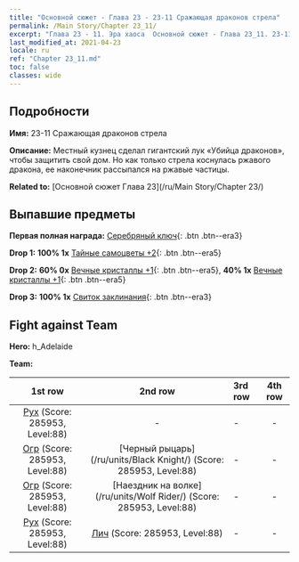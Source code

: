 ```yaml
---
title: "Основной сюжет - Глава 23 - 23-11 Сражающая драконов стрела"
permalink: /Main Story/Chapter 23_11/
excerpt: "Глава 23 - 11. Эра хаоса  Основной сюжет - Глава 23_11. 23-11 Сражающая драконов стрела"
last_modified_at: 2021-04-23
locale: ru
ref: "Chapter 23_11.md"
toc: false
classes: wide
---
```


## Подробности

 **Имя:** 23-11 Сражающая драконов стрела

 **Описание:** Местный кузнец сделал гигантский лук «Убийца драконов», чтобы защитить свой дом. Но как только стрела коснулась ржавого дракона, ее наконечник рассыпался на ржавые частицы.

 **Related to:** [Основной сюжет Глава 23](/ru/Main Story/Chapter 23/)

## Выпавшие предметы

 **Первая полная награда:** [Серебряный ключ](/ItemsRU/con_693/){: .btn .btn--era3}

 **Drop 1:** **100% 1x** [Тайные самоцветы +2](/ItemsRU/mat_79/){: .btn .btn--era5}

 **Drop 2:** **60% 0x** [Вечные кристаллы +1](/ItemsRU/mat_73/){: .btn .btn--era5}, **40% 1x** [Вечные кристаллы +1](/ItemsRU/mat_73/){: .btn .btn--era5}

 **Drop 3:** **100% 1x** [Свиток заклинания](/ItemsRU/con_694/){: .btn .btn--era3}


## Fight against Team
 **Hero:** h_Adelaide

 **Team:**


  | 1st row | 2nd row | 3rd row | 4th row |
  |:----:|:----:|:----|:----:|
  | [Рух](/ru/units/Roc/) (Score: 285953, Level:88)  | - | - | - |
  | [Огр](/ru/units/Ogre/) (Score: 285953, Level:88)  | [Черный рыцарь](/ru/units/Black Knight/) (Score: 285953, Level:88)  | - | - |
  | [Огр](/ru/units/Ogre/) (Score: 285953, Level:88)  | [Наездник на волке](/ru/units/Wolf Rider/) (Score: 285953, Level:88)  | - | - |
  | [Рух](/ru/units/Roc/) (Score: 285953, Level:88)  | [Лич](/ru/units/Lich/) (Score: 285953, Level:88)  | - | - |


